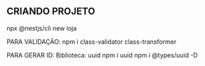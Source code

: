 ## CRIANDO PROJETO

npx @nestjs/cli new loja

PARA VALIDAÇÃO:
npm i class-validator class-transformer

PARA GERAR ID:
Biblioteca: uuid
npm i uuid
npm i @types/uuid -D